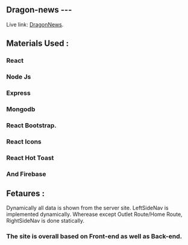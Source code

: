  

## Dragon-news --- 

Live link:  [DragonNews]([https://jerin-parlour-749ae.firebaseapp.com/](https://dragon-news-paper-1829a.web.app/)).

## Materials Used : 

### React
### Node Js
### Express
### Mongodb
### React Bootstrap.
### React Icons
### React Hot Toast
### And Firebase

## Fetaures :

Dynamically all data is shown from the server site. LeftSideNav is implemented dynamically. Wherease except Outlet Route/Home Route, RightSideNav is done statically.

### The site is overall based on Front-end as well as Back-end.
